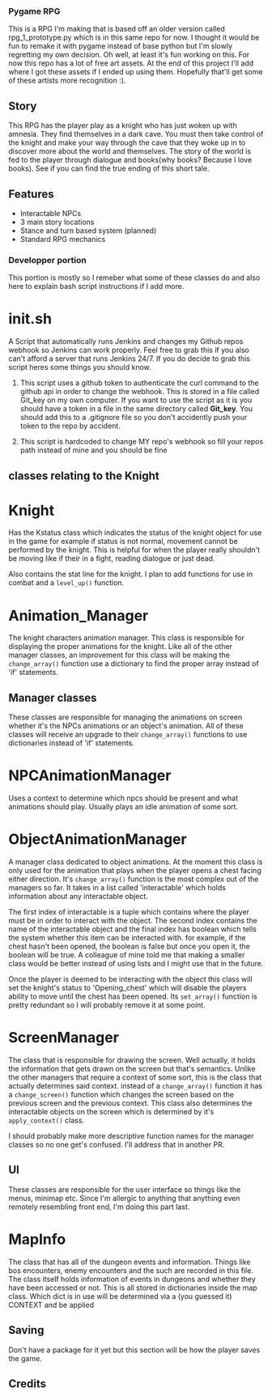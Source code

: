### Pygame RPG

This is a RPG I'm making that is based off an older version called
rpg_1_prototype.py which is in this same repo for now. I thought it
would be fun to remake it with pygame instead of base python but I'm slowly 
regretting my own decision. Oh well, at least it's fun working on this. For now
this repo has a lot of free art assets. At the end of this project I'll add where 
I got these assets if I ended up using them. Hopefully that'll get some of these
artists more recognition :).

## Story

This RPG has the player play as a knight who has just woken up with amnesia. They 
find themselves in a dark cave. You must then take control of the knight and 
make your way through the cave that they woke up in to discover more about
the world and themselves. The story of the world is fed to the player through
dialogue and books(why books? Because I love books). 
See if you can find the true ending of this short tale.

## Features

- Interactable NPCs
- 3 main story locations  
- Stance and turn based system (planned)
- Standard RPG mechanics

### Developper portion

This portion is mostly so I remeber what some of these classes do and also here to explain
bash script instructions if I add more.

# init.sh 
A Script that automatically runs Jenkins and changes my Github repos webhook 
so Jenkins can work properly. Feel free to grab this if you also can't afford a 
server that runs Jenkins 24/7. If you do decide to grab this script heres some things you
should know.

1. This script uses a github token to authenticate the curl command to the github api in 
order to change the webhook. This is stored in a file called Git_key on my own computer.
If you want to use the script as it is you should have a token in a file in the same directory
called **Git_key**. You should add this to a .gitignore file so you don't accidently push 
your token to the repo by accident.

2. This script is hardcoded to change MY repo's webhook so fill your repos path instead of 
mine and you should be fine

## classes relating to the Knight

# Knight
Has the Kstatus class which indicates the status of the knight object for use in the game
for example if status is not normal, movement cannot be performed by the knight. This is 
helpful for when the player really shouldn't be moving like if their in a fight, reading dialogue
or just dead.

Also contains the stat line for the knight. I plan to add functions for use in combat and a 
`level_up()` function.

# Animation_Manager
The knight characters animation manager. This class is responsible for displaying the proper animations
for the knight. Like all of the other manager classes, an improvement for this class will be making the
`change_array()` function use a dictionary to find the proper array instead of 'if' statements.

## Manager classes

These classes are responsible for managing the animations on screen whether it's the 
NPCs animations or an object's animation. All of these classes will receive an upgrade to their 
`change_array()` functions to use dictionaries instead of 'if' statements.


# NPCAnimationManager
Uses a context to determine which npcs should be present and what animations should play. Usually plays
an idle animation of some sort.

# ObjectAnimationManager
A manager class dedicated to object animations. At the moment this class is only used for the animation
that plays when the player opens a chest facing either direction. It's `change_array()` function is the 
most complex out of the managers so far. It takes in a list called 'interactable' which holds information
about any interactable object.

The first index of interactable is a tuple which contains where the player must be in order to interact
with the object. The second index contains the name of the interactable object and the final index has boolean
which tells the system whether this item can be interacted with. for example, if the chest hasn't been opened,
the boolean is false but once you open it, the boolean will be true. A colleague of mine told me that making 
a smaller class would be better instead of using lists and I might use that in the future.

Once the player is deemed to be 
interacting with the object this class will set the knight's status to 'Opening_chest' which will disable
the players ability to move until the chest has been opened. Its `set_array()` function is pretty redundant so
I will probably remove it at some point.

# ScreenManager
The class that is responsible for drawing the screen. Well actually, it holds the information that gets drawn 
on the screen but that's semantics. Unlike the other managers that require a context of some sort, this is the
class that actually determines said context. instead of a `change_array()` function it has a `change_screen()`
function which changes the screen based on the previous screen and the previous context. This class also
determines the interactable objects on the screen which is determined by it's `apply_context()` class. 

I should probably make more descriptive function names for the manager classes so no one get's confused. I'll
address that in another PR.

## UI

These classes are responsible for the user interface so things like the menus, minimap etc.
Since I'm allergic to anything that anything even remotely resembling front end, I'm doing this part last.

# MapInfo
The class that has all of the dungeon events and information. Things like bos encounters, enemy encounters
and the such are recorded in this file. The class itself holds information of events in dungeons and whether
they have been accessed or not. This is all stored in dictionaries inside the map class. Which dict is in
use will be determined via a (you guessed it) CONTEXT and be applied 

## Saving

Don't have a package for it yet but this section will be how the player saves the game.

## Credits